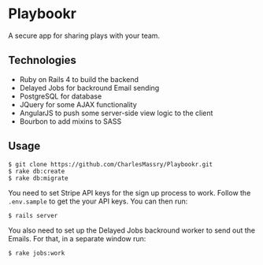 Playbookr
=========

A secure app for sharing plays with your team.

Technologies
------------

* Ruby on Rails 4 to build the backend
* Delayed Jobs for backround Email sending
* PostgreSQL for database
* JQuery for some AJAX functionality
* AngularJS to push some server-side view logic to the client
* Bourbon to add mixins to SASS

Usage
-----

    $ git clone https://github.com/CharlesMassry/Playbookr.git
    $ rake db:create
    $ rake db:migrate
    
You need to set Stripe API keys for the sign up process to work. Follow the `.env.sample` to get the your API keys. You can then run:

    $ rails server

You also need to set up the Delayed Jobs backround worker to send out the Emails. For that, in a separate window run:

    $ rake jobs:work